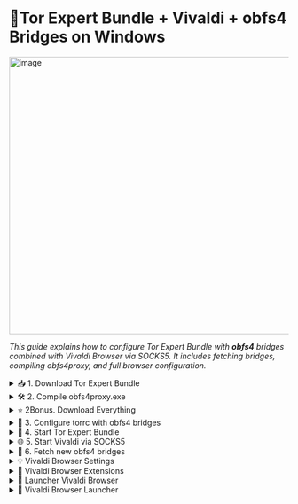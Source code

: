 # 🧅Tor Expert Bundle + Vivaldi + obfs4 Bridges on Windows

<img width="1400" height="500" alt="image" src="https://github.com/user-attachments/assets/aa6daaa9-d2dc-41d4-9516-7257305e0055" />

*This guide explains how to configure Tor Expert Bundle with **obfs4** bridges combined with Vivaldi Browser via SOCKS5. It includes fetching bridges, compiling obfs4proxy, and full browser configuration.*

<details>
<summary>📥 1. Download Tor Expert Bundle</summary>

1. *Go to the official website:* [Tor Project - Expert Bundle](https://www.torproject.org/download/tor/).  
2. *Download* **Windows Expert Bundle** (not Tor Browser).  
3. *Extract the archive, for example into:*  

```
C:\Users\<YourName>\Downloads\tor-expert-bundle-windows-i686-14.5.6\tor
```
</details>

<details>
<summary>🛠 2. Compile obfs4proxy.exe</summary>

1. *The binary `obfs4proxy.exe` is not included in the Expert Bundle.*  
2. *Fetch the source code from GitHub:* [Yawning/obfs4](https://github.com/Yawning/obfs4?utm_source=chatgpt.com)  
3. *Install **Go** for Windows:* [https://golang.org/dl/](https://golang.org/dl/)  
4. *Open `cmd.exe` in the project folder and compile:*  

```cmd
go build -o obfs4proxy.exe ./obfs4proxy
```

5. *Place the compiled file into the Tor Expert Bundle folder, for example:*  

```
C:\Users\<YourName>\Downloads\tor-expert-bundle-windows-i686-14.5.6\tor
```
</details>

<details>
<summary>⭐ 2Bonus. Download Everything</summary>

```powershell
$DownloadPath = [Environment]::GetFolderPath("UserProfile") + "\Downloads"

if (-not (Get-Command git -ErrorAction SilentlyContinue)) {
    $GitUrl = "https://github.com/git-for-windows/git/releases/latest/download/Git-2.47.0-64-bit.exe"
    $GitInstaller = Join-Path $DownloadPath "git-installer.exe"
    Invoke-WebRequest -Uri $GitUrl -OutFile $GitInstaller
    Start-Process -FilePath $GitInstaller -ArgumentList "/VERYSILENT" -Verb RunAs -Wait
}

$TorUrl = "https://archive.torproject.org/tor-package-archive/torbrowser/14.5.6/tor-expert-bundle-windows-i686-14.5.6.tar.gz"
$TorFile = Join-Path $DownloadPath "tor-expert-bundle-windows-i686-14.5.6.tar.gz"

if (-not (Test-Path $TorFile)) {
    Invoke-WebRequest -Uri $TorUrl -OutFile $TorFile
}

try {
    $TorExtractPath = Join-Path $DownloadPath "tor-expert-bundle"
    if (Test-Path $TorExtractPath) { Remove-Item -Recurse -Force $TorExtractPath }
    mkdir $TorExtractPath | Out-Null
    tar -xzf $TorFile -C $TorExtractPath
} catch {}

Set-Location $DownloadPath
$Obfs4Path = Join-Path $DownloadPath "obfs4"
if (Test-Path $Obfs4Path) {
    Remove-Item -Recurse -Force $Obfs4Path
}
git clone "https://github.com/Yawning/obfs4.git"

$GoUrl = "https://go.dev/dl/go1.25.0.windows-amd64.msi"
$GoInstaller = Join-Path $DownloadPath "go1.25.0.windows-amd64.msi"

if (-not (Test-Path $GoInstaller)) {
    Invoke-WebRequest -Uri $GoUrl -OutFile $GoInstaller
}

Start-Process -FilePath "msiexec.exe" -ArgumentList "/i `"$GoInstaller`" /qn" -Verb RunAs -Wait
```
</details>

<details>
<summary>🌉 3. Configure torrc with obfs4 bridges</summary>

*Create or edit the `torrc` file in:*  

```
C:\Users\<YourName>\AppData\Roaming\tor\torrc
```

*Minimal example:*  

```txt
SocksPort 9050
UseBridges 1
ClientTransportPlugin obfs4 exec C:\Users\<YourName>\Downloads\tor-expert-bundle-windows-i686-14.5.6\tor\obfs4proxy.exe

Bridge obfs4 83.136.106.151:899 9227826C1117020553E6F7ACBBC2CE7EE5FF5595 cert=aM6Vcv8Wx9/gBRlaqz1UQbuOP6EC96VtI/Ll0CJydbJu+mz75ESFl+a8DddZpUXjdDwBRQ iat-mode=0
Bridge obfs4 70.104.192.207:9003 31F79D4C6E831FBDAB5ACAB9DB02B40A6A24E93E cert=KM/Ss74USK7NzzQE40uZEmeSV17dmr8ukI2vsE071gT2qWNPVyLZnzg9rIQcO09FCyvOYA iat-mode=0
```

> ⚠️ *Replace the bridges with the ones you fetch from Tor Browser > Settings > Tor > “Configure a New Bridge” or from* [https://bridges.torproject.org/](https://bridges.torproject.org/).

</details>

<details>
<summary>🚀 4. Start Tor Expert Bundle</summary>

*Open `cmd.exe` and type:*  

```cmd
"C:\Users\<YourName>\Downloads\tor-expert-bundle-windows-i686-14.5.6\tor\tor.exe" -f "C:\Users\<YourName>\AppData\Roaming\tor\torrc"
```

* *Wait until the log shows* **Bootstrapped 100%**.

</details>

<details>
<summary>🌐 5. Start Vivaldi via SOCKS5</summary>

*In a new cmd, type:*  

```cmd
"C:\Users\<YourName>\AppData\Local\Vivaldi\Application\vivaldi.exe" --proxy-server="socks5://127.0.0.1:9050" --proxy-bypass-list="<-loopback>"
```

* *Check your anonymity on* [https://check.torproject.org](https://check.torproject.org).

</details>

<details>
<summary>📡 6. Fetch new obfs4 bridges</summary>

1. *Install Tor Browser to get bridges:*  
   * *Open* **Tor Browser > Settings > Tor > Configure a New Bridge**  
   * *Choose* **obfs4** and copy the Bridge lines.  

2. *Replace them in your `torrc` with the new bridges.*  

*Example:*  

```txt
Bridge obfs4 83.136.106.151:899 9227826C1117020553E6F7ACBBC2CE7EE5FF5595 cert=... iat-mode=0
Bridge obfs4 70.104.192.207:9003 31F79D4C6E831FBDAB5ACAB9DB02B40A6A24E93E cert=... iat-mode=0
```
</details>

<details>
<summary>💡 Vivaldi Browser Settings</summary>

[🎥 Video](https://github.com/user-attachments/assets/79c69fa0-e59c-4bfa-b81c-32ad6eb3d6e7)

</details>

<details>
<summary>🏬 Vivaldi Browser Extensions</summary>

1. [uBlock Origin](https://chromewebstore.google.com/detail/ublock-origin-lite/ddkjiahejlhfcafbddmgiahcphecmpfh?hl=en)  
   *Blocks ads, trackers, malicious scripts.*  

2. [Privacy Badger](https://chromewebstore.google.com/detail/privacy-badger/pkehgijcmpdhfbdbbnkijodmdjhbjlgp?hl=en)  
   *Blocks trackers automatically.*  

3. [Decentraleyes](https://chromewebstore.google.com/detail/decentraleyes/ldpochfccmkkmhdbclfhpagapcfdljkj/support)  
   *Avoids connections to external CDN servers by serving local resources.*  

</details>

<details>
<summary>🚀 Launcher Vivaldi Browser</summary>

1. *Clone mon github:*
```cmd
git clone https://github.com/datadr1p/OpsecVivaldiBrowser
```

2. *Execute VivaldiBrowserLauncher.exe*

3. *Si tu n'as pas confiance, c'est un simple script python, tu peux le decompilé via pyinstaller*
```cmd

```

</details>
<details> 
<summary>🚀 Vivaldi Browser Launcher</summary>

1. *Clone my GitHub:*
```cmd
git clone https://github.com/datadr1p/OpsecVivaldiBrowser
```
2. *Run VivaldiBrowserLauncher.exe*
3. *If you don’t trust it, it’s just a simple Python script — you can decompile it using pyinstxtractor.*
```cmd
pip install pyinstxtractor
```
```cmd
python pyinstxtractor.py VivaldiBrowserLauncher.exe
```
